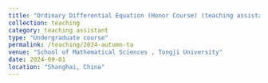 ```yaml
---
title: "Ordinary Differential Equation (Honor Course) (teaching assistant)"
collection: teaching 
category: teaching assistant
type: "Undergraduate course"
permalink: /teaching/2024-autumn-ta
venue: "School of Mathematical Sciences , Tongji University"
date: 2024-09-01
location: "Shanghai, China"
---
```

